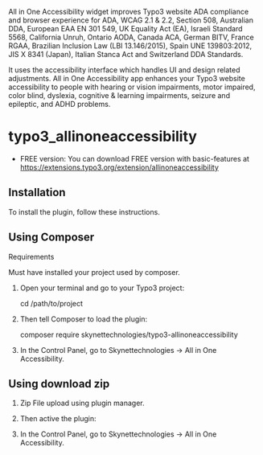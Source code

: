 All in One Accessibility widget improves Typo3 website ADA compliance and browser experience for ADA, WCAG 2.1 & 2.2, Section 508, Australian DDA, European EAA EN 301 549, UK Equality Act (EA), Israeli Standard 5568, California Unruh, Ontario AODA, Canada ACA, German BITV, France RGAA, Brazilian Inclusion Law (LBI 13.146/2015), Spain UNE 139803:2012, JIS X 8341 (Japan), Italian Stanca Act and Switzerland DDA Standards.

It uses the accessibility interface which handles UI and design related adjustments. All in One Accessibility app enhances your Typo3 website accessibility to people with hearing or vision impairments, motor impaired, color blind, dyslexia, cognitive & learning impairments, seizure and epileptic, and ADHD problems.

# typo3_allinoneaccessibility
- FREE version: You can download FREE version with basic-features at https://extensions.typo3.org/extension/allinoneaccessibility


## Installation

To install the plugin, follow these instructions.

## Using Composer

Requirements

Must have installed your project used by composer.

1. Open your terminal and go to your Typo3 project:

    cd /path/to/project

2. Then tell Composer to load the plugin:

    composer require skynettechnologies/typo3-allinoneaccessibility

3. In the Control Panel, go to Skynettechnologies → All in One Accessibility.

## Using download zip

1. Zip File upload using plugin manager.

2. Then active the plugin:

3. In the Control Panel, go to Skynettechnologies → All in One Accessibility.




